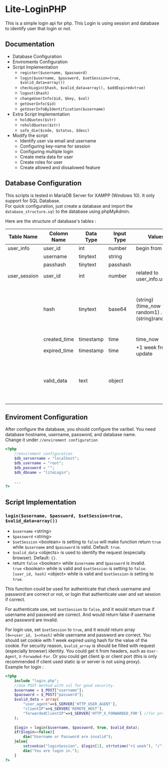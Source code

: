 # Lite-LoginPHP
This is a simple login api for php. This Login is using session and database to identify user that login or not. <br />

## Documentation
- Database Configuration
- Enviroments Configuration
- Script Implementation
	- `register($username, $password)`
	- `login($username, $password, $setSession=true, $valid_data=array())`
	- `checkLogin($hash, $valid_data=array(), $addExpired=true)`
	- `logout($hash)`
	- `changeUserInfo($id, $key, $val)`
	- `getUserInfo($id)`
	- `getUserInfoByIdentification($username)`
- Extra Script Implementation
	- `holdQuotes($str)`
	- `reholdQuotes($str)`
	- `safe_die($code, $status, $desc)`
- Modify the script
	- Identify user via email and username
	- Configuring key-name for session
	- Configuring multiple login
	- Create meta data for user
	- Create roles for user
	- Create allowed and dissalowed feature

## Database Configuration
This scripts is tested in MariaDB Server for XAMPP (Windows 10). It only support for SQL Database. <br />
For quick configuration, just create a database and import the `database_structure.sql` to the database using phpMyAdmin.

Here are the structure of database's tables :

| Table Name   | Colomn Name  | Data Type | Input Type   | Values                                         | Notes                                                                            |
|--------------|--------------|-----------|--------------|------------------------------------------------|----------------------------------------------------------------------------------|
| user_info    | user_id      | int       | number       | begin from 1                                   |                                                                                  |
|              | username     | tinytext  | string       |                                                |                                                                                  |
|              | passhash     | tinytext  | passhash     |                                                |                                                                                  |
| user_session | user_id      | int       | number       | related to user_info.user_id                   |                                                                                  |
|              | hash         | tinytext  | base64       | (string)(time_now * random1) . (string)random2 | random1 is in range 1000 to 9999, and random2 is in range 100000000 to 999999999 |
|              | created_time | timestamp | time         | time_now                                       |                                                                                  |
|              | expired_time | timestamp | time         | +1 week from update                            |                                                                                  |
|              | valid_data   | text      | <json>object |                                                | to identify the request (browser/http call) such as UserAgent or language, etc.  |

## Enviroment Configuration
After configure the database, you should configure the varibel. You need database hostname, username, password, and database name.<br />
Change it under `//enviroment configuration`
```php
<?php
	//enviroment configuration
	$db_servername = "localhost";
	$db_username = "root";
	$db_password = "";
	$db_dbname = "liteLogin";
	
	...
?>
```

## Script Implementation
### `login($username, $password, $setSession=true, $valid_data=array())`
- `$username` \<string\>
- `$password` \<string\>
- `$setSession` \<boolean\> is setting to `false` will make function return `true` while `$username` and `$password` is valid. Default: `true`.
- `$valid_data` \<objects\> is used to identify the request (especially browser). Default: `{}`.
- return `false` \<boolean\> while `$username` and `$password` is invalid. <br />
	 `true` \<boolean\> while is valid and `$setSession` is setting to `false`. <br />
	 `[user_id, hash]` \<object\> while is valid and `$setSession` is setting to `true`. <br />

This function could be used for authenticate that check username and password are correct or not, or login that authenticate user and set session if correct. <br />

For authenticate use, set `$setSession` to `false`, and it would return true if username and password are correct. And would return false if username and password are invalid.

For login use, set `$setSession` to `true`, and it would return array `[0=>user_id, 1=>hash]` while username and password are correct. You should set cookie with 1 week expired using hash for the value of the cookie. For security reason, `$valid_array` is should be filled with request (especially browser) identity. You could get it from headers, such as `User-Agent`, `X-Forwaded-For`. Or you could get client ip or client port (this is only recommended if client used static ip or server is not using proxy). <br />
Example for login :
```php
<?php
	include "login.php";
	//Use POST method with ssl for good security.
	$username = $_POST["username"];
	$password = $_POST["password"];
	$valid_data = array(
		"user_agent"=>$_SERVER['HTTP_USER_AGENT'],
		"clientIP"=>$_SERVER['REMOTE_HOST'],
		"forwardedClientIP"=>$_SERVER['HTTP_X_FORWARDED_FOR'] //for proxy server
	);
	
	$login = login($username, $password, true, $valid_data);
	if($login==false){
		die("Username or Password are invalid");
	}else{
		setcookie("loginSession", $login[1], strtotime("+1 week"), "/");
		die("You are login in.");
	}
?>
```
